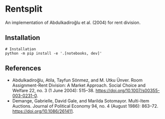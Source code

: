 # Rentsplit
An implementation of Abdulkadiroğlu et al. (2004) for rent division.


## Installation
```
# Installation
python -m pip install -e '.[notebooks, dev]'
```

## References

- Abdulkadiroğlu, Atila, Tayfun Sönmez, and M. Utku Ünver. Room Assignment-Rent Division: A Market Approach. Social Choice and Welfare 22, no. 3 (1 June 2004): 515–38. https://doi.org/10.1007/s00355-003-0231-0.
- Demange, Gabrielle, David Gale, and Marilda Sotomayor. Multi-Item Auctions. Journal of Political Economy 94, no. 4 (August 1986): 863–72. https://doi.org/10.1086/261411.
